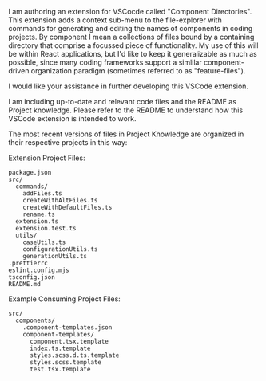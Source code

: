 I am authoring an extension for VSCocde called "Component Directories". This extension adds a context sub-menu to the file-explorer with commands for generating and editing the names of components in coding projects. By component I mean a collections of files bound by a containing directory that comprise a focussed piece of functionality. My use of this will be within React applications, but I'd like to keep it generalizable as much as possible, since many coding frameworks support a simlilar component-driven organization paradigm (sometimes referred to as "feature-files").

I would like your assistance in further developing this VSCode extension.

I am including up-to-date and relevant code files and the README as Project knowledge. Please refer to the README to understand how this VSCode extension is intended to work.

The most recent versions of files in Project Knowledge are organized in their respective projects in this way:

Extension Project Files:

```
package.json
src/
  commands/
    addFiles.ts
    createWithAltFiles.ts
    createWithDefaultFiles.ts
    rename.ts
  extension.ts
  extension.test.ts
  utils/
    caseUtils.ts
    configurationUtils.ts
    generationUtils.ts
.prettierrc
eslint.config.mjs
tsconfig.json
README.md
```

Example Consuming Project Files:

```
src/
  components/
    .component-templates.json
    component-templates/
      component.tsx.template
      index.ts.template
      styles.scss.d.ts.template
      styles.scss.template
      test.tsx.template
```
